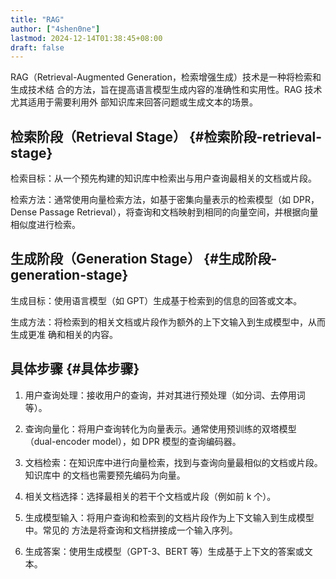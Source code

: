 ```yaml
---
title: "RAG"
author: ["4shen0ne"]
lastmod: 2024-12-14T01:38:45+08:00
draft: false
---
```


RAG（Retrieval-Augmented Generation，检索增强生成）技术是一种将检索和生成技术结
合的方法，旨在提高语言模型生成内容的准确性和实用性。RAG 技术尤其适用于需要利用外
部知识库来回答问题或生成文本的场景。


## 检索阶段（Retrieval Stage） {#检索阶段-retrieval-stage}

检索目标：从一个预先构建的知识库中检索出与用户查询最相关的文档或片段。

检索方法：通常使用向量检索方法，如基于密集向量表示的检索模型（如 DPR，Dense
Passage Retrieval），将查询和文档映射到相同的向量空间，并根据向量相似度进行检索。


## 生成阶段（Generation Stage） {#生成阶段-generation-stage}

生成目标：使用语言模型（如 GPT）生成基于检索到的信息的回答或文本。

生成方法：将检索到的相关文档或片段作为额外的上下文输入到生成模型中，从而生成更准
确和相关的内容。


## 具体步骤 {#具体步骤}

1.  用户查询处理：接收用户的查询，并对其进行预处理（如分词、去停用词等）。

2.  查询向量化：将用户查询转化为向量表示。通常使用预训练的双塔模型（dual-encoder
    model），如 DPR 模型的查询编码器。

3.  文档检索：在知识库中进行向量检索，找到与查询向量最相似的文档或片段。知识库中
    的文档也需要预先编码为向量。

4.  相关文档选择：选择最相关的若干个文档或片段（例如前 k 个）。

5.  生成模型输入：将用户查询和检索到的文档片段作为上下文输入到生成模型中。常见的
    方法是将查询和文档拼接成一个输入序列。

6.  生成答案：使用生成模型（GPT-3、BERT 等）生成基于上下文的答案或文本。
